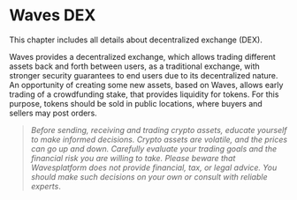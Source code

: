 # Waves DEX

This chapter includes all details about decentralized exchange \(DEX\).

Waves provides a decentralized exchange, which allows trading different assets back and forth between users, as a traditional exchange, with stronger security guarantees to end users due to its decentralized nature. An opportunity of creating some new assets, based on Waves, allows early trading of a crowdfunding stake, that provides liquidity for tokens. For this purpose, tokens should be sold in public locations, where buyers and sellers may post orders.


> _Before sending, receiving and trading crypto assets, educate yourself to make informed decisions. Crypto assets are volatile, and the prices can go up and down. Carefully evaluate your trading goals and the financial risk you are willing to take.
> Please beware that Wavesplatform does not provide financial, tax, or legal advice. You should make such decisions on your own or consult with reliable experts_.
